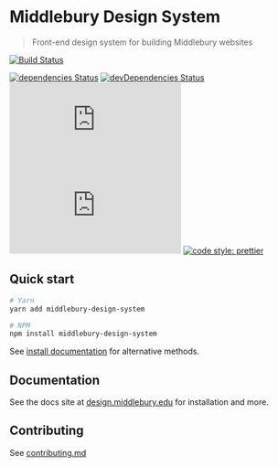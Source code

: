 # Middlebury Design System
> Front-end design system for building Middlebury websites 

[![Build Status](https://travis-ci.org/middlebury/design-system.svg?branch=master)](https://travis-ci.org/middlebury/design-system)
<!-- [![npm version](https://img.shields.io/npm/v/middlebury-design-system.svg)](https://www.npmjs.com/package/middlebury-design-system) -->
[![dependencies Status](https://david-dm.org/middlebury/middlebury-design-system/status.svg)](https://david-dm.org/middlebury/middlebury-design-system)
[![devDependencies Status](https://david-dm.org/middlebury/middlebury-design-system/dev-status.svg)](https://david-dm.org/middlebury/middlebury-design-system?type=dev)
[![CSS gzip size](http://img.badgesize.io/middlebury/middlebury-design-system/dist/css/mds.min.css?compression=gzip&label=CSS+gzip+size)](https://github.com/middlebury/middlebury-design-system/tree/master/dist/css/mds.min.css)
[![JS gzip size](http://img.badgesize.io/middlebury/middlebury-design-system/dist/js/mds.min.js?compression=gzip&label=JS+gzip+size)](https://github.com/middlebury/middlebury-design-system/tree/master/dist/js/mds.min.js)
[![code style: prettier](https://img.shields.io/badge/code_style-prettier-ff69b4.svg?style=flat-square)](https://github.com/prettier/prettier)


## Quick start
```bash
# Yarn
yarn add middlebury-design-system

# NPM
npm install middlebury-design-system
```

See [install documentation][install] for alternative methods.

## Documentation
See the docs site at [design.middlebury.edu][docs] for installation and more.


## Contributing

See [contributing.md]('./site/content/guidelines/contributing.md)


[docs]: https://design.middlebury.edu
[install]: https://design.middlebury.edu/getting-started/developers#install
